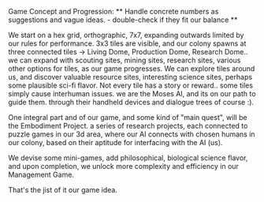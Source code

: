 Game Concept and Progression:
** Handle concrete numbers as suggestions and vague ideas. - double-check if they fit our balance **

We start on a hex grid, orthographic, 7x7, expanding outwards limited by our rules for performance. 3x3 tiles are visible, and our colony spawns at three connected tiles -> Living Dome, Production Dome, Research Dome.. we can expand with scouting sites, mining sites, research sites, various other options for tiles, as our game progresses.
We can explore tiles around us, and discover valuable resource sites, interesting science sites, perhaps some plausible sci-fi flavor. 
Not every tile has a story or reward.. some tiles simply cause interhuman issues. we are the Moses AI, and its on our path to guide them. through their handheld devices and dialogue trees of course :).

One integral part and of our game, and some kind of "main quest", will be the Embodiment Project.
a series of research projects, each connected to puzzle games in our 3d area, where our AI connects with chosen humans in our colony, based on their aptitude for interfacing with the AI (us).

We devise some mini-games, add philosophical, biological science flavor, and upon completion, we unlock more complexity and efficiency in our Management Game.

That's the jist of it our game idea.